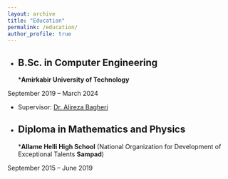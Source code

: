 ```yaml
---
layout: archive
title: "Education"
permalink: /education/
author_profile: true
---
```


- ## B.Sc. in Computer Engineering

  ***Amirkabir University of Technology**

September 2019 – March 2024

- Supervisor: [Dr. Alireza Bagheri](https://scholar.google.com/citations?user=MYvL3dMAAAAJ&hl=en)


- ## Diploma in Mathematics and Physics

  ***Allame Helli High School** (National Organization for Development of Exceptional Talents **Sampad**)

September 2015 – June 2019
